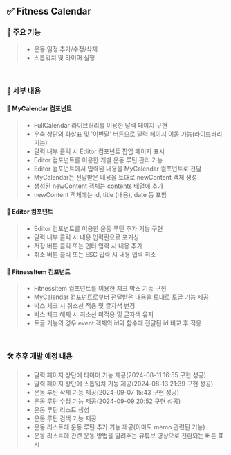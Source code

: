 ## ✅ Fitness Calendar
### 📌 주요 기능
> - 운동 일정 추가/수정/삭제
> - 스톱워치 및 타이머 실행

<br>

### 📌 세부 내용
#### 🚩 MyCalendar 컴포넌트
> - FullCalendar 라이브러리를 이용한 달력 페이지 구현
> - 우측 상단의 화살표 및 '이번달' 버튼으로 달력 페이지 이동 가능(라이브러리 기능)
> - 달력 내부 클릭 시 Editor 컴포넌트 팝업 페이지 표시
> - Editor 컴포넌트를 이용한 개별 운동 루틴 관리 가능
> - Editor 컴포넌트에서 입력된 내용을 MyCalendar 컴포넌트로 전달
> - MyCalendar는 전달받은 내용을 토대로 newContent 객체 생성
> - 생성된 newContent 객체는 contents 배열에 추가
> - newContent 객체에는 id, title (내용), date 등 포함

#### 🚩 Editor 컴포넌트
> - Editor 컴포넌트를 이용한 운동 루틴 추가 기능 구현
> - 달력 내부 클릭 시 내용 입력란으로 포커싱
> - 저장 버튼 클릭 또는 엔터 입력 시 내용 추가
> - 취소 버튼 클릭 또는 ESC 입력 시 내용 입력 취소

#### 🚩 FitnessItem 컴포넌트
> - FitnessItem 컴포넌트를 이용한 체크 박스 기능 구현
> - MyCalendar 컴포넌트로부터 전달받은 내용을 토대로 토글 기능 제공
> - 박스 체크 시 취소선 적용 및 글자색 변경
> - 박스 체크 해제 시 취소선 미적용 및 글자색 유지
> - 토글 기능의 경우 event 객체의 id와 함수에 전달된 id 비교 후 적용

<br>

### 🛠️ 추후 개발 예정 내용
> - 달력 페이지 상단에 타이머 기능 제공(2024-08-11 16:55 구현 성공)
> - 달력 페이지 상단에 스톱워치 기능 제공(2024-08-13 21:39 구현 성공)
> - 운동 루틴 삭제 기능 제공(2024-09-07 15:43 구현 성공)
> - 운동 루틴 수정 기능 제공(2024-09-09 20:52 구현 성공)
> - 운동 루틴 리스트 생성
> - 운동 루틴 검색 기능 제공
> - 운동 리스트에 운동 루틴 추가 기능 제공(아마도 memo 관련된 기능)
> - 운동 리스트에 관련 운동 방법을 알려주는 유튜브 영상으로 전환되는 버튼 표시
